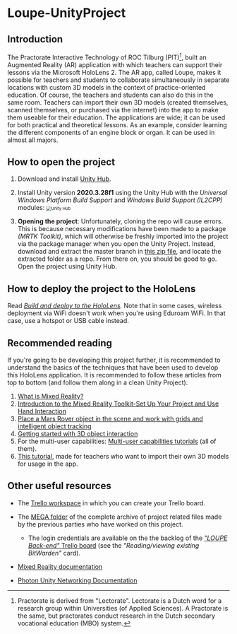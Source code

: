 # Loupe-UnityProject

## Introduction

The Practorate Interactive Technology of ROC Tilburg (PIT)[^1], built an Augmented Reality (AR) application with which teachers can support their lessons via the Microsoft HoloLens 2. The AR app, called Loupe, makes it possible for teachers and students to collaborate simultaneously in separate locations with custom 3D models in the context of practice-oriented education. Of course, the teachers and students can also do this in the same room. Teachers can import their own 3D models (created themselves, scanned themselves, or purchased via the internet) into the app to make them useable for their education. The applications are wide; it can be used for both practical and theoretical lessons. As an example, consider learning the different components of an engine block or organ. It can be used in almost all majors.

## How to open the project

1. Download and install [Unity Hub](https://unity3d.com/get-unity/download).

2. Install Unity version **2020.3.28f1** using the Unity Hub with the *Universal Windows Platform Build Support* and *Windows Build Support (IL2CPP)* modules: <img src="https://docs.microsoft.com/en-us/windows/mixed-reality/develop/images/unity_install_option_uwp.png" alt="Unity Hub" style="zoom: 67%;" />

3. **Opening the project**: Unfortunately, cloning the repo will cause errors. This is because necessary modifications have been made to a package *(MRTK Toolkit)*, which will otherwise be freshly imported into the project via the package manager when you open the Unity Project. Instead, download and extract the master branch in [this zip file](https://mega.nz/file/5lhX2D5S#BQpRrhTQya5r2ICyqi9jnTvOPn1oF9B0Zzdy8Vm7aGU), and locate the extracted folder as a repo. From there on, you should be good to go. Open the project using Unity Hub.

   

## How to deploy the project to the HoloLens

Read *[Build and deploy to the HoloLens](https://docs.microsoft.com/en-us/windows/mixed-reality/develop/unity/build-and-deploy-to-hololens).* Note that in some cases, wireless deployment via WiFi doesn't work when you're using Eduroam WiFi. In that case, use a hotspot or USB cable instead.

## Recommended reading

If you're going to be developing this project further, it is recommended to understand the basics of the techniques that have been used to develop this HoloLens application. It is recommended to follow these articles from top to bottom (and follow them along in a clean Unity Project).

1. [What is Mixed Reality?](https://docs.microsoft.com/en-us/windows/mixed-reality/discover/mixed-reality)
2. [Introduction to the Mixed Reality Toolkit-Set Up Your Project and Use Hand Interaction](https://docs.microsoft.com/en-us/learn/modules/learn-mrtk-tutorials/)
3. [Place a Mars Rover object in the scene and work with grids and intelligent object tracking](https://docs.microsoft.com/en-us/learn/modules/place-scene-objects/)
4. [Getting started with 3D object interaction](https://docs.microsoft.com/en-us/learn/modules/get-started-with-object-interaction/)
5. For the multi-user capabilities: [Multi-user capabilities tutorials](https://docs.microsoft.com/en-us/windows/mixed-reality/develop/unity/tutorials/mr-learning-sharing-01) (all of them).
6. <u>This tutorial</u>, made for teachers who want to import their own 3D models for usage in the app.

## Other useful resources

- The [Trello workspace](https://trello.com/invite/pitloupe/67b741f09ae7b03bc8c735ab7a7fd754) in which you can create your Trello board.

- The [MEGA folder](https://mega.nz/fm/R1xjSARQ) of the complete archive of project related files made by the previous parties who have worked on this project.

  - The login credentials are available on the the backlog of the [*"LOUPE Back-end"* Trello board](https://trello.com/invite/b/RDldlSvD/d8eacfb31fe860fc04242fa5c6e73b60/loupe-back-end) (see the *"Reading/viewing existing BitWarden"* card).

- [Mixed Reality documentation](https://docs.microsoft.com/en-us/windows/mixed-reality/)

- [Photon Unity Networking Documentation](https://doc.photonengine.com/en-us/pun/current/getting-started/pun-intro)

  

[^1]: Practorate is derived from "Lectorate". Lectorate is a Dutch word for a research group within Universities (of Applied Sciences). A Practorate is the same, but practorates conduct research in the Dutch secondary vocational education (MBO) system.

